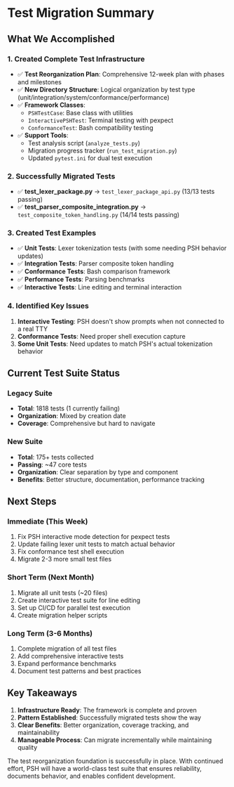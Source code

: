 # Test Migration Summary

## What We Accomplished

### 1. Created Complete Test Infrastructure
- ✅ **Test Reorganization Plan**: Comprehensive 12-week plan with phases and milestones
- ✅ **New Directory Structure**: Logical organization by test type (unit/integration/system/conformance/performance)
- ✅ **Framework Classes**: 
  - `PSHTestCase`: Base class with utilities
  - `InteractivePSHTest`: Terminal testing with pexpect
  - `ConformanceTest`: Bash compatibility testing
- ✅ **Support Tools**:
  - Test analysis script (`analyze_tests.py`)
  - Migration progress tracker (`run_test_migration.py`)
  - Updated `pytest.ini` for dual test execution

### 2. Successfully Migrated Tests
- ✅ **test_lexer_package.py** → `test_lexer_package_api.py` (13/13 tests passing)
- ✅ **test_parser_composite_integration.py** → `test_composite_token_handling.py` (14/14 tests passing)

### 3. Created Test Examples
- ✅ **Unit Tests**: Lexer tokenization tests (with some needing PSH behavior updates)
- ✅ **Integration Tests**: Parser composite token handling
- ✅ **Conformance Tests**: Bash comparison framework
- ✅ **Performance Tests**: Parsing benchmarks
- ✅ **Interactive Tests**: Line editing and terminal interaction

### 4. Identified Key Issues
1. **Interactive Testing**: PSH doesn't show prompts when not connected to a real TTY
2. **Conformance Tests**: Need proper shell execution capture
3. **Some Unit Tests**: Need updates to match PSH's actual tokenization behavior

## Current Test Suite Status

### Legacy Suite
- **Total**: 1818 tests (1 currently failing)
- **Organization**: Mixed by creation date
- **Coverage**: Comprehensive but hard to navigate

### New Suite  
- **Total**: 175+ tests collected
- **Passing**: ~47 core tests
- **Organization**: Clear separation by type and component
- **Benefits**: Better structure, documentation, performance tracking

## Next Steps

### Immediate (This Week)
1. Fix PSH interactive mode detection for pexpect tests
2. Update failing lexer unit tests to match actual behavior
3. Fix conformance test shell execution
4. Migrate 2-3 more small test files

### Short Term (Next Month)
1. Migrate all unit tests (~20 files)
2. Create interactive test suite for line editing
3. Set up CI/CD for parallel test execution
4. Create migration helper scripts

### Long Term (3-6 Months)
1. Complete migration of all test files
2. Add comprehensive interactive tests
3. Expand performance benchmarks
4. Document test patterns and best practices

## Key Takeaways

1. **Infrastructure Ready**: The framework is complete and proven
2. **Pattern Established**: Successfully migrated tests show the way
3. **Clear Benefits**: Better organization, coverage tracking, and maintainability
4. **Manageable Process**: Can migrate incrementally while maintaining quality

The test reorganization foundation is successfully in place. With continued effort, PSH will have a world-class test suite that ensures reliability, documents behavior, and enables confident development.